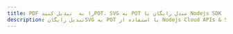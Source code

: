 ---title: PDF را به  تبدیل کنیدPOT، SVG به POT مبدل رایگان یا Nodejs SDKdescription: تبدیل رایگانSVG به POT با استفاده از Nodejs Cloud APIs & SDK همچنین اسناد PDF را در Cloud ایجاد، ویرایش و رندر کنید.---